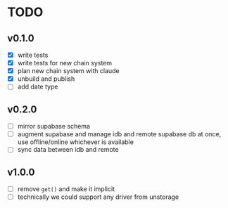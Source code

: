# TODO

## v0.1.0

- [x] write tests
- [x] write tests for new chain system
- [x] plan new chain system with claude
- [x] unbuild and publish
- [ ] add date type

## v0.2.0

- [ ] mirror supabase schema
- [ ] augment supabase and manage idb and remote supabase db at once, use offline/online whichever is available
- [ ] sync data between idb and remote

## v1.0.0

- [ ] remove `get()` and make it implicit
- [ ] technically we could support any driver from unstorage
